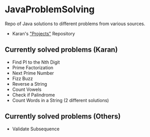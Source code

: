 # JavaProblemSolving
Repo of Java solutions to different problems from various sources.
- Karan's ["Projects"](https://github.com/karan/Projects) Repository

## Currently solved problems (Karan)
- Find PI to the Nth Digit
- Prime Factorization
- Next Prime Number
- Fizz Buzz
- Reverse a String
- Count Vowels
- Check if Palindrome
- Count Words in a String (2 different solutions)

## Currently solved problems (Others)
- Validate Subsequence
